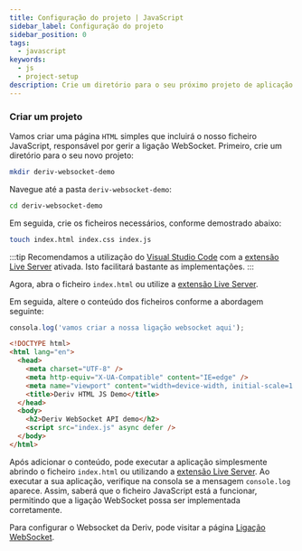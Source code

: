 ```yaml
---
title: Configuração do projeto | JavaScript
sidebar_label: Configuração do projeto
sidebar_position: 0
tags:
  - javascript
keywords:
  - js
  - project-setup
description: Crie um diretório para o seu próximo projeto de aplicação de negociação API utilizando um WebSocket.
---
```


### Criar um projeto

Vamos criar uma página `HTML` simples que incluirá o nosso ficheiro JavaScript, responsável por gerir a ligação WebSocket. Primeiro, crie um diretório para o seu novo projeto:

```bash
mkdir deriv-websocket-demo
```

Navegue até a pasta `deriv-websocket-demo`:

```bash
cd deriv-websocket-demo
```

Em seguida, crie os ficheiros necessários, conforme demostrado abaixo:

```bash
touch index.html index.css index.js
```

:::tip
Recomendamos a utilização do [Visual Studio Code](https://code.visualstudio.com/) com a [extensão Live Server](https://marketplace.visualstudio.com/items?itemName=ritwickdey.LiveServer) ativada. Isto facilitará bastante as implementações.
:::

Agora, abra o ficheiro `index.html` ou utilize a [extensão Live Server](https://marketplace.visualstudio.com/items?itemName=ritwickdey.LiveServer).

Em seguida, altere o conteúdo dos ficheiros conforme a abordagem seguinte:

```js title="index.js" showLineNumbers
consola.log('vamos criar a nossa ligação websocket aqui');
```

```html title="index.html" showLineNumbers
<!DOCTYPE html>
<html lang="en">
  <head>
    <meta charset="UTF-8" />
    <meta http-equiv="X-UA-Compatible" content="IE=edge" />
    <meta name="viewport" content="width=device-width, initial-scale=1.0" />
    <title>Deriv HTML JS Demo</title>
  </head>
  <body>
    <h2>Deriv WebSocket API demo</h2>
    <script src="index.js" async defer />
  </body>
</html>
```

Após adicionar o conteúdo, pode executar a aplicação simplesmente abrindo o ficheiro `index.html` ou utilizando a <a href="https://marketplace.visualstudio.com/items?itemName=ritwickdey.LiveServer" target="_blank">extensão Live Server</a>. Ao executar a sua aplicação, verifique na consola se a mensagem `console.log` aparece. Assim, saberá que o ficheiro JavaScript está a funcionar, permitindo que a ligação WebSocket possa ser implementada corretamente.

Para configurar o Websocket da Deriv, pode visitar a página [Ligação WebSocket](/docs/languages/javascript/websocket-connection).
